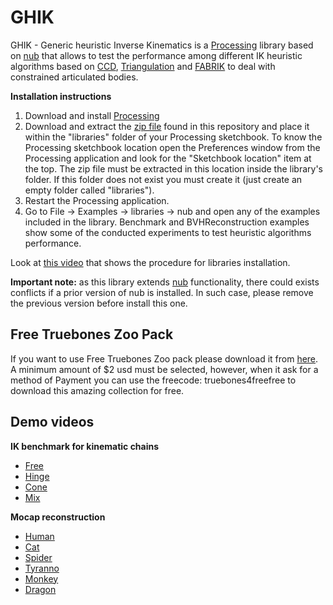 # GHIK

GHIK - Generic heuristic Inverse Kinematics is a [Processing](https://processing.org/) library based on [nub](https://github.com/VisualComputing/nub) that allows to test the performance among different IK heuristic algorithms based on [CCD](https://www.tandfonline.com/doi/abs/10.1080/2165347X.2013.823362), [Triangulation](http://ir.canterbury.ac.nz/bitstream/10092/743/1/12607089_ivcnz07.pdf) and [FABRIK](http://andreasaristidou.com/FABRIK.html) to deal with constrained articulated bodies.

**Installation instructions**

1. Download and install [Processing](https://processing.org/download/)
2. Download and extract the [zip file](https://github.com/InverseKinematicsGHIK/GHIK/raw/main/ghik_nub.zip) found in this repository and place it within the "libraries" folder of your Processing sketchbook. To know the Processing sketchbook location open the Preferences window from the Processing application and look for the "Sketchbook location" item at the top. The zip file must be extracted in this location inside the library's folder. If this folder does not exist you must create it (just create an empty folder called "libraries").
3. Restart the Processing application. 
4. Go to File -> Examples -> libraries -> nub and open any of the examples included in the library. Benchmark and BVHReconstruction examples show some of the conducted experiments to test heuristic algorithms performance.

Look at [this video](https://www.youtube.com/watch?v=MMbubxV6SzE) that shows the procedure for libraries installation.

**Important note:** as this library extends [nub](https://github.com/VisualComputing/nub) functionality, there could exists conflicts if a prior version of nub is installed. In such case, please remove the previous version before install this one. 

## Free Truebones Zoo Pack
If you want to use Free Truebones Zoo pack please download it from [here](https://gumroad.com/l/skZMC). 
A minimum amount of $2 usd must be selected, however, when it ask for a method of Payment you can use the freecode: truebones4freefree to download this amazing collection for free.

## Demo videos
**IK benchmark for kinematic chains**

* [Free](https://github.com/InverseKinematicsGHIK/GHIK/blob/main/videos/1Free.mp4)
* [Hinge](https://github.com/InverseKinematicsGHIK/GHIK/blob/main/videos/2Hinge.mp4)
* [Cone](https://github.com/InverseKinematicsGHIK/GHIK/blob/main/videos/3Cone.mp4)
* [Mix](https://github.com/InverseKinematicsGHIK/GHIK/blob/main/videos/4Mix.mp4)

**Mocap reconstruction**

* [Human](https://github.com/InverseKinematicsGHIK/GHIK/blob/main/videos/8Human.mp4)
* [Cat](https://github.com/InverseKinematicsGHIK/GHIK/blob/main/videos/6Cat.mp4)
* [Spider](https://github.com/InverseKinematicsGHIK/GHIK/blob/main/videos/10Spider.mp4)
* [Tyranno](https://github.com/InverseKinematicsGHIK/GHIK/blob/main/videos/11Tyranno.mp4)
* [Monkey](https://github.com/InverseKinematicsGHIK/GHIK/blob/main/videos/9Monkey.mp4)
* [Dragon](https://github.com/InverseKinematicsGHIK/GHIK/blob/main/videos/7Dragon.mp4)

